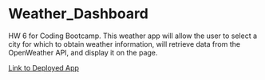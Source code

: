 # Weather_Dashboard
HW 6 for Coding Bootcamp. This weather app will allow the user to select a city for which to obtain weather information, will retrieve data from the OpenWeather API, and display it on the page.

[Link to Deployed App](https://livesinroom29.github.io/Weather_Dashboard/)
